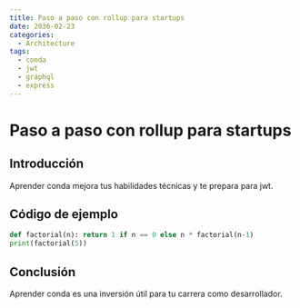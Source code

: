```yaml
---
title: Paso a paso con rollup para startups
date: 2036-02-23
categories:
  - Architecture
tags:
  - conda
  - jwt
  - graphql
  - express
---
```


# Paso a paso con rollup para startups

## Introducción

Aprender conda mejora tus habilidades técnicas y te prepara para jwt.

## Código de ejemplo

```python
def factorial(n): return 1 if n == 0 else n * factorial(n-1)
print(factorial(5))
```

## Conclusión

Aprender conda es una inversión útil para tu carrera como desarrollador.